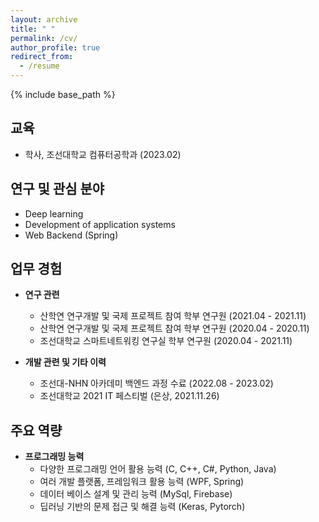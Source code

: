 ```yaml
---
layout: archive
title: " "
permalink: /cv/
author_profile: true
redirect_from:
  - /resume
---
```


{% include base_path %}

교육
---
* 학사, 조선대학교 컴퓨터공학과 (2023.02)
<!-- * Ph.D in Computer Science and Engineering, Rice university (expected) -->

<!-- Master thesis
---
* Title : *null*
* Supervisors : *null*
* Abstract : *null* -->


연구 및 관심 분야
---
* Deep learning
* Development of application systems
* Web Backend (Spring)

업무 경험
---
* **연구 관련**
  * 산학연 연구개발 및 국제 프로젝트 참여 학부 연구원 (2021.04 - 2021.11)
  * 산학연 연구개발 및 국제 프로젝트 참여 학부 연구원 (2020.04 - 2020.11)
  * 조선대학교 스마트네트워킹 연구실 학부 연구원 (2020.04 - 2021.11)


* **개발 관련 및 기타 이력**
  * 조선대-NHN 아카데미 백엔드 과정 수료 (2022.08 - 2023.02)
  * 조선대학교 2021 IT 페스티벌 (은상, 2021.11.26)
  

주요 역량
---
* **프로그래밍 능력**
  * 다양한 프로그래밍 언어 활용 능력 (C, C++, C#, Python, Java)
  * 여러 개발 플랫폼, 프레임워크 활용 능력 (WPF, Spring)
  * 데이터 베이스 설계 및 관리 능력 (MySql, Firebase)
  * 딥러닝 기반의 문제 접근 및 해결 능력 (Keras, Pytorch)